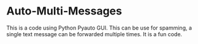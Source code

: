 # Auto-Multi-Messages

This is a code using Python Pyauto GUI.
This can be use for spamming, a single text message can be forwarded multiple times.
It is a fun code.

